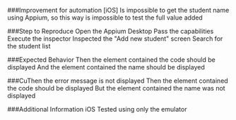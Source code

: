 
###Improvement for automation
[iOS] Is impossible to get the student name using Appium, so this way is impossible to test the full value added 

###Step to Reproduce
Open the Appium Desktop
Pass the capabilities
Execute the inspector
Inspected the "Add new student" screen
Search for the student list

###Expected Behavior
Then the element contained the code should be displayed
And the element contained the name should be displayed

###CuThen the error message is not displayed
Then the element contained the code should be displayed
But the element contained the name was not displayed

###Additional Information
iOS
Tested using only the emulator